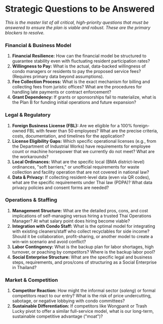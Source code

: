 # Strategic Questions to be Answered

*This is the master list of all critical, high-priority questions that must be answered to ensure the plan is viable and robust. These are the primary blockers to resolve.*

### **Financial & Business Model**
1.  **Financial Resilience:** How can the financial model be structured to guarantee stability even with fluctuating resident participation rates?
2.  **Willingness to Pay:** What is the actual, data-backed willingness of condo managers or residents to pay the proposed service fees? (Requires primary data beyond assumptions).
3.  **Fee Collection Process:** What is the exact mechanism for billing and collecting fees from juristic offices? What are the procedures for handling late payments or contract enforcement?
4.  **Grant Dependency:** If grants or sponsorships fail to materialize, what is the Plan B for funding initial operations and future expansion?

### **Legal & Regulatory**
1.  **Foreign Business License (FBL):** Are we eligible for a 100% foreign-owned FBL with fewer than 50 employees? What are the precise criteria, costs, documentation, and timelines for the application?
2.  **License Eligibility Gaps:** Which specific operational licenses (e.g., from the Department of Industrial Works) have requirements for employee count or machine horsepower that we currently do not meet? What are the workarounds?
3.  **Local Ordinances:** What are the specific local (BMA district-level) ordinances, "soft barriers," or unofficial requirements for waste collection and facility operation that are not covered in national law?
4.  **Data & Privacy:** If collecting resident-level data (even via QR codes), what are the specific requirements under Thai law (PDPA)? What data privacy policies and consent forms are needed?

### **Operations & Staffing**
1.  **Management Structure:** What are the detailed pros, cons, and cost implications of self-managing versus hiring a trusted Thai Operations Manager? At what salary point does hiring become viable?
2.  **Integration with Condo Staff:** What is the optimal model for integrating with existing cleaners/staff who collect recyclables for side income? Should it be collaboration, profit-sharing, or another model to create a win-win scenario and avoid conflict?
3.  **Labor Contingency:** What is the backup plan for labor shortages, high turnover, or poaching by competitors? Where is the backup labor pool?
4.  **Social Enterprise Structure:** What are the specific legal and business steps, requirements, and pros/cons of structuring as a Social Enterprise in Thailand?

### **Market & Competition**
1.  **Competitor Reaction:** How might the informal sector (*saleng*) or formal competitors react to our entry? What is the risk of price undercutting, sabotage, or negative lobbying with condo committees?
2.  **Sustainable Differentiation:** If competitors like Wongpanit or Trash Lucky pivot to offer a similar full-service model, what is our long-term, sustainable competitive advantage ("moat")? 